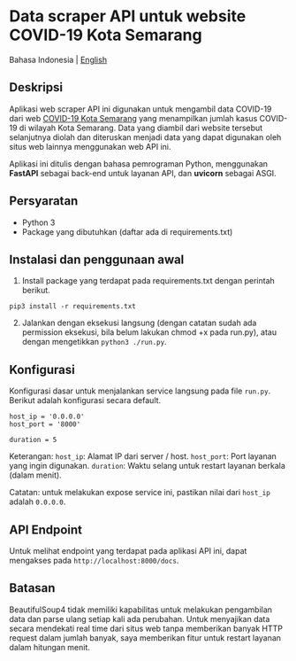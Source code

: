 # Data scraper API untuk website COVID-19 Kota Semarang

Bahasa Indonesia | [English](https://github.com/fmmochtar/covid-scrap-smg-api/blob/master/README_EN.md)

## Deskripsi
Aplikasi web scraper API ini digunakan untuk mengambil data COVID-19 dari web [COVID-19 Kota Semarang](https://siagacorona.semarangkota.go.id/halaman/odppdpv2) yang menampilkan jumlah kasus COVID-19 di wilayah Kota Semarang. Data yang diambil dari website tersebut selanjutnya diolah dan diteruskan menjadi data yang dapat digunakan oleh situs web lainnya menggunakan web API ini.

Aplikasi ini ditulis dengan bahasa pemrograman Python, menggunakan **FastAPI** sebagai back-end untuk layanan API, dan **uvicorn** sebagai ASGI.

## Persyaratan
- Python 3
- Package yang dibutuhkan (daftar ada di requirements.txt)

## Instalasi dan penggunaan awal
1. Install package yang terdapat pada requirements.txt dengan perintah berikut.
```
pip3 install -r requirements.txt
```
2. Jalankan dengan eksekusi langsung (dengan catatan sudah ada permission eksekusi, bila belum lakukan chmod +x pada run.py), atau dengan mengetikkan ```python3 ./run.py```.

## Konfigurasi

Konfigurasi dasar untuk menjalankan service langsung pada file ```run.py```.
Berikut adalah konfigurasi secara default.

```
host_ip = '0.0.0.0'
host_port = '8000'

duration = 5
```
Keterangan:
```host_ip```: Alamat IP dari server / host.
```host_port```: Port layanan yang ingin digunakan.
```duration```: Waktu selang untuk restart layanan berkala (dalam menit).

Catatan: untuk melakukan expose service ini, pastikan nilai dari ```host_ip``` adalah ```0.0.0.0```.

## API Endpoint

Untuk melihat endpoint yang terdapat pada aplikasi API ini, dapat mengakses pada ```http://localhost:8000/docs```.

## Batasan
BeautifulSoup4 tidak memiliki kapabilitas untuk melakukan pengambilan data dan parse ulang setiap kali ada perubahan. Untuk menyajikan data secara mendekati real time dari situs web tanpa memberikan banyak HTTP request dalam jumlah banyak, saya memberikan fitur untuk restart layanan dalam hitungan menit.
